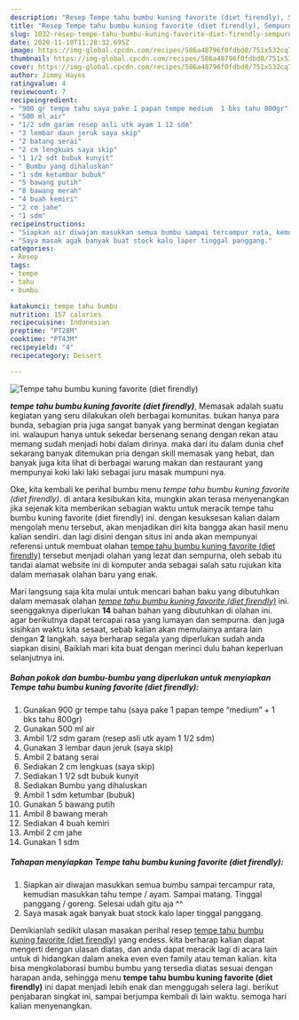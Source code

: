 ```yaml
---
description: "Resep Tempe tahu bumbu kuning favorite (diet firendly), Sempurna"
title: "Resep Tempe tahu bumbu kuning favorite (diet firendly), Sempurna"
slug: 1032-resep-tempe-tahu-bumbu-kuning-favorite-diet-firendly-sempurna
date: 2020-11-10T11:28:32.695Z
image: https://img-global.cpcdn.com/recipes/586a48796f0fdbd0/751x532cq70/tempe-tahu-bumbu-kuning-favorite-diet-firendly-foto-resep-utama.jpg
thumbnail: https://img-global.cpcdn.com/recipes/586a48796f0fdbd0/751x532cq70/tempe-tahu-bumbu-kuning-favorite-diet-firendly-foto-resep-utama.jpg
cover: https://img-global.cpcdn.com/recipes/586a48796f0fdbd0/751x532cq70/tempe-tahu-bumbu-kuning-favorite-diet-firendly-foto-resep-utama.jpg
author: Jimmy Hayes
ratingvalue: 4
reviewcount: 7
recipeingredient:
- "900 gr tempe tahu saya pake 1 papan tempe medium  1 bks tahu 800gr"
- "500 ml air"
- "1/2 sdm garam resep asli utk ayam 1 12 sdm"
- "3 lembar daun jeruk saya skip"
- "2 batang serai"
- "2 cm lengkuas saya skip"
- "1 1/2 sdt bubuk kunyit"
- " Bumbu yang dihaluskan"
- "1 sdm ketumbar bubuk"
- "5 bawang putih"
- "8 bawang merah"
- "4 buah kemiri"
- "2 cm jahe"
- "1 sdm"
recipeinstructions:
- "Siapkan air diwajan masukkan semua bumbu sampai tercampur rata, kemudian masukkan tahu tempe / ayam. Sampai matang. Tinggal panggang / goreng. Selesai udah gitu aja ^^"
- "Saya masak agak banyak buat stock kalo laper tinggal panggang."
categories:
- Resep
tags:
- tempe
- tahu
- bumbu

katakunci: tempe tahu bumbu 
nutrition: 157 calories
recipecuisine: Indonesian
preptime: "PT28M"
cooktime: "PT43M"
recipeyield: "4"
recipecategory: Dessert

---
```



![Tempe tahu bumbu kuning favorite (diet firendly)](https://img-global.cpcdn.com/recipes/586a48796f0fdbd0/751x532cq70/tempe-tahu-bumbu-kuning-favorite-diet-firendly-foto-resep-utama.jpg)

<b><i>tempe tahu bumbu kuning favorite (diet firendly)</i></b>, Memasak adalah suatu kegiatan yang seru dilakukan oleh berbagai komunitas. bukan hanya para bunda, sebagian pria juga sangat banyak yang berminat dengan kegiatan ini. walaupun hanya untuk sekedar bersenang senang dengan rekan atau memang sudah menjadi hobi dalam dirinya. maka dari itu dalam dunia chef sekarang banyak ditemukan pria dengan skill memasak yang hebat, dan banyak juga kita lihat di berbagai warung makan dan restaurant yang mempunyai koki laki laki sebagai juru masak mumpuni nya.

Oke, kita kembali ke perihal bumbu menu <i>tempe tahu bumbu kuning favorite (diet firendly)</i>. di antara kesibukan kita, mungkin akan terasa menyenangkan jika sejenak kita memberikan sebagian waktu untuk meracik tempe tahu bumbu kuning favorite (diet firendly) ini. dengan kesuksesan kalian dalam mengolah menu tersebut, akan menjadikan diri kita bangga akan hasil menu kalian sendiri. dan lagi disini dengan situs ini anda akan mempunyai referensi untuk membuat olahan <u>tempe tahu bumbu kuning favorite (diet firendly)</u> tersebut menjadi olahan yang lezat dan sempurna, oleh sebab itu tandai alamat website ini di komputer anda sebagai salah satu rujukan kita dalam memasak olahan baru yang enak.




Mari langsung saja kita mulai untuk mencari bahan baku yang dibutuhkan dalam memasak olahan <u><i>tempe tahu bumbu kuning favorite (diet firendly)</i></u> ini. seenggaknya diperlukan <b>14</b> bahan bahan yang dibutuhkan di olahan ini. agar berikutnya dapat tercapai rasa yang lumayan dan sempurna. dan juga sisihkan waktu kita sesaat, sebab kalian akan memulainya antara lain dengan <b>2</b> langkah. saya berharap segala yang diperlukan sudah anda siapkan disini, Baiklah mari kita buat dengan merinci dulu bahan keperluan selanjutnya ini.

<!--inarticleads1-->

##### Bahan pokok dan bumbu-bumbu yang diperlukan untuk menyiapkan Tempe tahu bumbu kuning favorite (diet firendly):

1. Gunakan 900 gr tempe tahu (saya pake 1 papan tempe “medium” + 1 bks tahu 800gr)
1. Gunakan 500 ml air
1. Ambil 1/2 sdm garam (resep asli utk ayam 1 1/2 sdm)
1. Gunakan 3 lembar daun jeruk (saya skip)
1. Ambil 2 batang serai
1. Sediakan 2 cm lengkuas (saya skip)
1. Sediakan 1 1/2 sdt bubuk kunyit
1. Sediakan  Bumbu yang dihaluskan
1. Ambil 1 sdm ketumbar (bubuk)
1. Gunakan 5 bawang putih
1. Ambil 8 bawang merah
1. Sediakan 4 buah kemiri
1. Ambil 2 cm jahe
1. Gunakan 1 sdm




<!--inarticleads2-->

##### Tahapan menyiapkan Tempe tahu bumbu kuning favorite (diet firendly):

1. Siapkan air diwajan masukkan semua bumbu sampai tercampur rata, kemudian masukkan tahu tempe / ayam. Sampai matang. Tinggal panggang / goreng. Selesai udah gitu aja ^^
1. Saya masak agak banyak buat stock kalo laper tinggal panggang.




Demikianlah sedikit ulasan masakan perihal resep <u>tempe tahu bumbu kuning favorite (diet firendly)</u> yang endess. kita berharap kalian dapat mengerti dengan ulasan diatas, dan anda dapat meracik lagi di acara lain untuk di hidangkan dalam aneka even even family atau teman kalian. kita bisa mengkolaborasi bumbu bumbu yang tersedia diatas sesuai dengan harapan anda, sehingga menu <b>tempe tahu bumbu kuning favorite (diet firendly)</b> ini dapat menjadi lebih enak dan menggugah selera lagi. berikut penjabaran singkat ini, sampai berjumpa kembali di lain waktu. semoga hari kalian menyenangkan.
